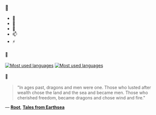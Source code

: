 ### 👋

- 🔭
- 🌱
- 💬
- 📫
- ⚡

#### 🧏

[![Most used languages](https://github-readme-stats-aynah.vercel.app/api/top-langs/?username=aynh&theme=solarized-dark&langs_count=6&layout=compact&hide_title=true)](https://github.com/anuraghazra/github-readme-stats#gh-dark-mode-only)
[![Most used languages](https://github-readme-stats-aynah.vercel.app/api/top-langs/?username=aynh&theme=solarized-light&langs_count=6&layout=compact&hide_title=true)](https://github.com/anuraghazra/github-readme-stats#gh-light-mode-only)

#### 💬

> "In ages past, dragons and men were one. Those who lusted after wealth chose the land and the sea and became men. Those who cherished freedom, became dragons and chose wind and fire."

&mdash; [**Root**](https://myanimelist.net/character.php?q=Root&cat=character), [**Tales from Earthsea**](https://myanimelist.net/search/all?q=Tales%20from%20Earthsea&cat=all)
